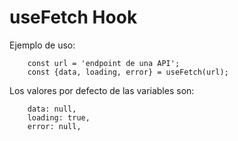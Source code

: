 # useFetch Hook

Ejemplo de uso:
```
    const url = 'endpoint de una API';
    const {data, loading, error} = useFetch(url);
```

Los valores por defecto de las variables son:
```
    data: null,
    loading: true,
    error: null,
```